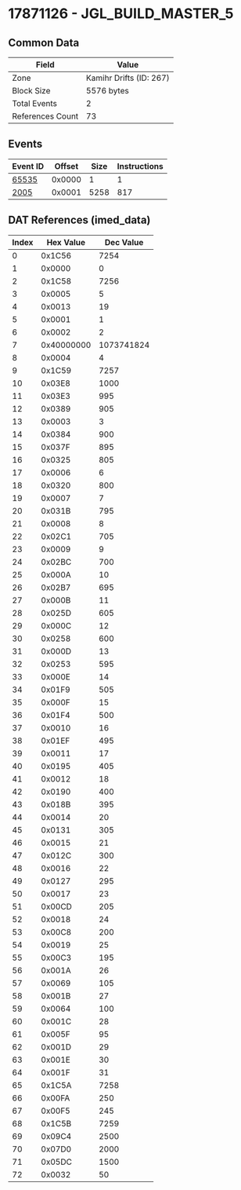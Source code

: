 # 17871126 - JGL_BUILD_MASTER_5

## Common Data

| Field            | Value                   |
|------------------|-------------------------|
| Zone             | Kamihr Drifts (ID: 267) |
| Block Size       | 5576 bytes              |
| Total Events     | 2                       |
| References Count | 73                      |

## Events

| Event ID            | Offset   |   Size |   Instructions |
|---------------------|----------|--------|----------------|
| [65535](./65535.md) | 0x0000   |      1 |              1 |
| [2005](./2005.md)   | 0x0001   |   5258 |            817 |

## DAT References (imed_data)

|   Index | Hex Value   |   Dec Value |
|---------|-------------|-------------|
|       0 | 0x1C56      |        7254 |
|       1 | 0x0000      |           0 |
|       2 | 0x1C58      |        7256 |
|       3 | 0x0005      |           5 |
|       4 | 0x0013      |          19 |
|       5 | 0x0001      |           1 |
|       6 | 0x0002      |           2 |
|       7 | 0x40000000  |  1073741824 |
|       8 | 0x0004      |           4 |
|       9 | 0x1C59      |        7257 |
|      10 | 0x03E8      |        1000 |
|      11 | 0x03E3      |         995 |
|      12 | 0x0389      |         905 |
|      13 | 0x0003      |           3 |
|      14 | 0x0384      |         900 |
|      15 | 0x037F      |         895 |
|      16 | 0x0325      |         805 |
|      17 | 0x0006      |           6 |
|      18 | 0x0320      |         800 |
|      19 | 0x0007      |           7 |
|      20 | 0x031B      |         795 |
|      21 | 0x0008      |           8 |
|      22 | 0x02C1      |         705 |
|      23 | 0x0009      |           9 |
|      24 | 0x02BC      |         700 |
|      25 | 0x000A      |          10 |
|      26 | 0x02B7      |         695 |
|      27 | 0x000B      |          11 |
|      28 | 0x025D      |         605 |
|      29 | 0x000C      |          12 |
|      30 | 0x0258      |         600 |
|      31 | 0x000D      |          13 |
|      32 | 0x0253      |         595 |
|      33 | 0x000E      |          14 |
|      34 | 0x01F9      |         505 |
|      35 | 0x000F      |          15 |
|      36 | 0x01F4      |         500 |
|      37 | 0x0010      |          16 |
|      38 | 0x01EF      |         495 |
|      39 | 0x0011      |          17 |
|      40 | 0x0195      |         405 |
|      41 | 0x0012      |          18 |
|      42 | 0x0190      |         400 |
|      43 | 0x018B      |         395 |
|      44 | 0x0014      |          20 |
|      45 | 0x0131      |         305 |
|      46 | 0x0015      |          21 |
|      47 | 0x012C      |         300 |
|      48 | 0x0016      |          22 |
|      49 | 0x0127      |         295 |
|      50 | 0x0017      |          23 |
|      51 | 0x00CD      |         205 |
|      52 | 0x0018      |          24 |
|      53 | 0x00C8      |         200 |
|      54 | 0x0019      |          25 |
|      55 | 0x00C3      |         195 |
|      56 | 0x001A      |          26 |
|      57 | 0x0069      |         105 |
|      58 | 0x001B      |          27 |
|      59 | 0x0064      |         100 |
|      60 | 0x001C      |          28 |
|      61 | 0x005F      |          95 |
|      62 | 0x001D      |          29 |
|      63 | 0x001E      |          30 |
|      64 | 0x001F      |          31 |
|      65 | 0x1C5A      |        7258 |
|      66 | 0x00FA      |         250 |
|      67 | 0x00F5      |         245 |
|      68 | 0x1C5B      |        7259 |
|      69 | 0x09C4      |        2500 |
|      70 | 0x07D0      |        2000 |
|      71 | 0x05DC      |        1500 |
|      72 | 0x0032      |          50 |
